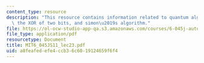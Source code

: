 ```yaml
---
content_type: resource
description: "This resource contains information related to quantum algorithms, computing\
  \ the XOR of two bits, and simon\u2019s algorithm."
file: https://ol-ocw-studio-app-qa.s3.amazonaws.com/courses/6-045j-automata-computability-and-complexity-spring-2011/a8feafedefe4ccb36c6019124659f6f4_MIT6_045JS11_lec23.pdf
file_type: application/pdf
resourcetype: Document
title: MIT6_045JS11_lec23.pdf
uid: a8feafed-efe4-ccb3-6c60-19124659f6f4
---
```

